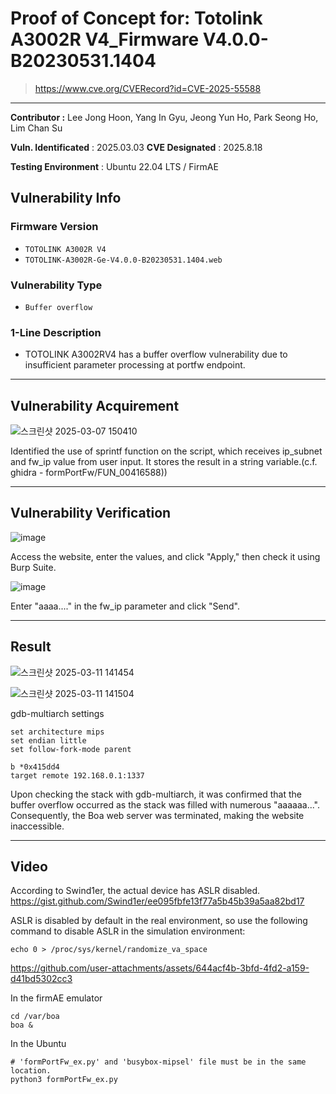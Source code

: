 # Proof of Concept for: **Totolink A3002R V4_Firmware V4.0.0-B20230531.1404**

> https://www.cve.org/CVERecord?id=CVE-2025-55588

---

**Contributor :** Lee Jong Hoon, Yang In Gyu, Jeong Yun Ho, Park Seong Ho, Lim Chan Su

**Vuln. Identificated** : 2025.03.03
**CVE Designated** : 2025.8.18

**Testing Environment** : Ubuntu 22.04 LTS / FirmAE

## Vulnerability Info

### Firmware Version

- `TOTOLINK A3002R V4`
- `TOTOLINK-A3002R-Ge-V4.0.0-B20230531.1404.web`

### Vulnerability Type
- `Buffer overflow`

### 1-Line Description
- TOTOLINK A3002RV4 has a buffer overflow vulnerability due to insufficient parameter processing at portfw endpoint.
---

## Vulnerability Acquirement
![스크린샷 2025-03-07 150410](https://github.com/user-attachments/assets/2e551d6c-b626-43dc-9696-7d1ae2a6a7c3)

Identified the use of sprintf function on the script, which receives ip_subnet and fw_ip value from user input. It stores the result in a string variable.(c.f. ghidra - formPortFw/FUN_00416588))


---

## Vulnerability Verification

![image](https://github.com/user-attachments/assets/334518a0-a17a-4980-b74d-525d470858b3)

Access the website, enter the values, and click "Apply," then check it using Burp Suite.

![image](https://github.com/user-attachments/assets/e61aecce-1deb-4075-a860-697987d4616c)

Enter "aaaa...." in the fw_ip parameter and click "Send".

---

## Result

![스크린샷 2025-03-11 141454](https://github.com/user-attachments/assets/b08c0782-b919-424c-aca9-359e205ae0c3)

![스크린샷 2025-03-11 141504](https://github.com/user-attachments/assets/61f0d377-c40f-414f-8ff9-e9262295176f)

gdb-multiarch settings
```
set architecture mips
set endian little
set follow-fork-mode parent

b *0x415dd4
target remote 192.168.0.1:1337
```

Upon checking the stack with gdb-multiarch, it was confirmed that the buffer overflow occurred as the stack was filled with numerous "aaaaaa...". Consequently, the Boa web server was terminated, making the website inaccessible.

---

## Video

According to Swind1er, the actual device has ASLR disabled.
https://gist.github.com/Swind1er/ee095fbfe13f77a5b45b39a5aa82bd17

ASLR is disabled by default in the real environment, so use the following command to disable ASLR in the simulation environment:

```
echo 0 > /proc/sys/kernel/randomize_va_space
```

https://github.com/user-attachments/assets/644acf4b-3bfd-4fd2-a159-d41bd5302cc3

In the firmAE emulator
```
cd /var/boa
boa &
```

In the Ubuntu
```
# 'formPortFw_ex.py' and 'busybox-mipsel' file must be in the same location.
python3 formPortFw_ex.py
```


